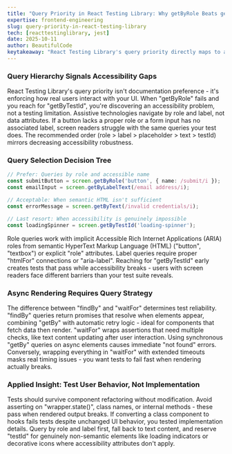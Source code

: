```yaml
---
title: "Query Priority in React Testing Library: Why getByRole Beats getByTestId"
expertise: frontend-engineering
slug: query-priority-in-react-testing-library
tech: [reacttestinglibrary, jest]
date: 2025-10-11
author: BeautifulCode
keytakeaway: "React Testing Library's query priority directly maps to accessibility robustness - tests that rely on roles and labels catch both functional bugs and a11y gaps, while testId-first approaches create false confidence in inaccessible interfaces."
---
```


### Query Hierarchy Signals Accessibility Gaps

React Testing Library's query priority isn't documentation preference - it's enforcing how real users interact with your UI. When "getByRole" fails and you reach for "getByTestId", you're discovering an accessibility problem, not a testing limitation. Assistive technologies navigate by role and label, not data attributes. If a button lacks a proper role or a form input has no associated label, screen readers struggle with the same queries your test does. The recommended order (role > label > placeholder > text > testId) mirrors decreasing accessibility robustness.

### Query Selection Decision Tree

```typescript
// Prefer: Queries by role and accessible name
const submitButton = screen.getByRole('button', { name: /submit/i });
const emailInput = screen.getByLabelText(/email address/i);

// Acceptable: When semantic HTML isn't sufficient
const errorMessage = screen.getByText(/invalid credentials/i);

// Last resort: When accessibility is genuinely impossible
const loadingSpinner = screen.getByTestId('loading-spinner');
```

Role queries work with implicit Accessible Rich Internet Applications (ARIA) roles from semantic HyperText Markup Language (HTML) ("button", "textbox") or explicit "role" attributes. Label queries require proper "htmlFor" connections or "aria-label". Reaching for "getByTestId" early creates tests that pass while accessibility breaks - users with screen readers face different barriers than your test suite reveals.

### Async Rendering Requires Query Strategy

The difference between "findBy" and "waitFor" determines test reliability. "findBy" queries return promises that resolve when elements appear, combining "getBy" with automatic retry logic - ideal for components that fetch data then render. "waitFor" wraps assertions that need multiple checks, like text content updating after user interaction. Using synchronous "getBy" queries on async elements causes immediate "not found" errors. Conversely, wrapping everything in "waitFor" with extended timeouts masks real timing issues - you want tests to fail fast when rendering actually breaks.

### Applied Insight: Test User Behavior, Not Implementation

Tests should survive component refactoring without modification. Avoid asserting on "wrapper.state()", class names, or internal methods - these pass when rendered output breaks. If converting a class component to hooks fails tests despite unchanged UI behavior, you tested implementation details. Query by role and label first, fall back to text content, and reserve "testId" for genuinely non-semantic elements like loading indicators or decorative icons where accessibility attributes don't apply.